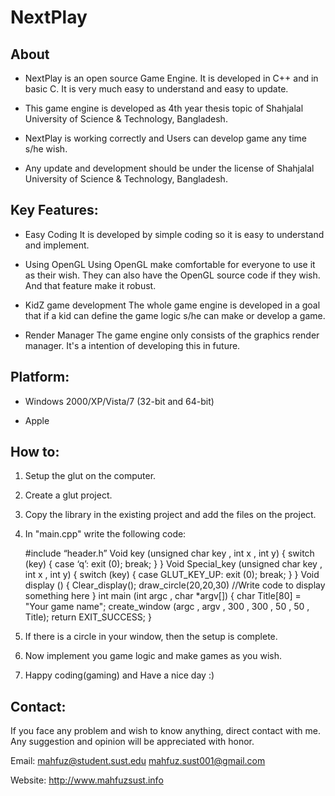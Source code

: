 NextPlay
========
About
------

* NextPlay is an open source Game Engine. It is developed in C++ and in basic C. It is very much easy to understand and easy to update.

* This game engine is developed as 4th year thesis topic of Shahjalal University of Science & Technology, Bangladesh.

* NextPlay is working correctly and Users can develop game any time s/he wish.

* Any update and development should be under the license of Shahjalal University of Science & Technology, Bangladesh.


Key Features:
-------------
* Easy Coding
It is developed by simple coding so it is easy to understand and implement.

* Using OpenGL
Using OpenGL make comfortable for everyone to use it as their wish. They can also have the OpenGL source code if they wish. And that feature make it robust.

* KidZ game development
The whole game engine is developed in a goal that if a kid can define the game logic s/he can make or develop a game.

* Render Manager
The game engine only consists of the graphics render manager. It's a intention of developing this in future. 


Platform: 
---------

* Windows 2000/XP/Vista/7 (32-bit and 64-bit)

* Apple


How to:
--------
1. Setup the glut on the computer.
2. Create a glut project.
3. Copy the library in the existing project and add the files on the project.
4. In "main.cpp" write the following code:

	#include “header.h”
	Void key (unsigned char key , int x , int y)
	{
		switch (key)
		{
			case ‘q’:
				exit (0);
				break;
		}
	}
	Void Special_key (unsigned char key , int x , int y)
	{
		switch  (key)
		{
			case GLUT_KEY_UP:
			exit (0);
			break;
		}
	}
	Void display ()
	{
		Clear_display();
		draw_circle(20,20,30)
		//Write code to display something here
	}
	int main (int argc ,  char *argv[])
	{
		char Title[80] = "Your game name";
		create_window (argc , argv , 300 , 300 , 50 , 50 , Title);
		return EXIT_SUCCESS;
	}


5. If there is a circle in your window, then the setup is complete.
6. Now implement you game logic and make games as you wish. 
7. Happy coding(gaming) and Have a nice day :)


Contact:
--------

If you face any problem and wish to know anything, direct contact with me. Any suggestion and opinion will be appreciated with honor.

Email: mahfuz@student.sust.edu
       mahfuz.sust001@gmail.com

Website: http://www.mahfuzsust.info
